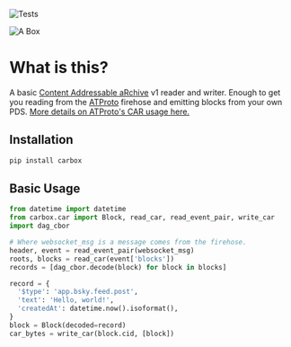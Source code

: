 ![Tests](https://github.com/jbn/car/actions/workflows/test.yaml/badge.svg)

![A Box](./logo.png "A helmet for the psychonaut")

# What is this?

A basic [Content Addressable aRchive](https://ipld.io/specs/transport/car/) v1 reader and writer. Enough to get you reading from the [ATProto](https://atproto.com/) firehose and emitting blocks from your own PDS. [More details on ATProto's CAR usage here.](https://atproto.com/specs/repository#car-file-serialization)

## Installation

```bash
pip install carbox
```

## Basic Usage

```python
from datetime import datetime
from carbox.car import Block, read_car, read_event_pair, write_car
import dag_cbor

# Where websocket_msg is a message comes from the firehose.
header, event = read_event_pair(websocket_msg)
roots, blocks = read_car(event['blocks'])
records = [dag_cbor.decode(block) for block in blocks]

record = {
  '$type': 'app.bsky.feed.post',
  'text': 'Hello, world!',
  'createdAt': datetime.now().isoformat(),
}
block = Block(decoded=record)
car_bytes = write_car(block.cid, [block])
```
